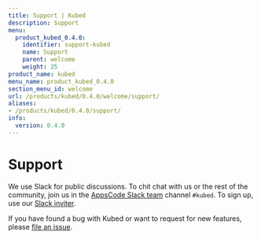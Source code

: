 ```yaml
---
title: Support | Kubed
description: Support
menu:
  product_kubed_0.4.0:
    identifier: support-kubed
    name: Support
    parent: welcome
    weight: 25
product_name: kubed
menu_name: product_kubed_0.4.0
section_menu_id: welcome
url: /products/kubed/0.4.0/welcome/support/
aliases:
- /products/kubed/0.4.0/support/
info:
  version: 0.4.0
---
```


# Support

We use Slack for public discussions. To chit chat with us or the rest of the community, join us in the [AppsCode Slack team](https://appscode.slack.com/messages/C6HSHCKBL/details/) channel `#kubed`. To sign up, use our [Slack inviter](https://slack.appscode.com/).

If you have found a bug with Kubed or want to request for new features, please [file an issue](https://github.com/appscode/kubed/issues/new).
